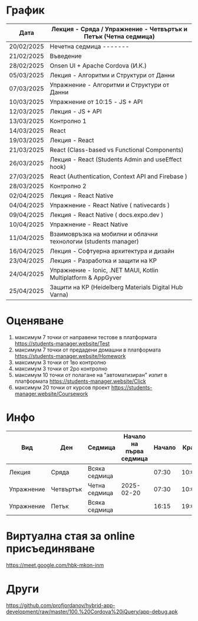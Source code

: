 # График

| Дата       | Лекция - Сряда / Упражнение - Четвъртък и Петък (Четна седмица) |
|------------|-----------------------------------------------------------------|
| 20/02/2025 | Нечетна седмица -------                                         |
| 21/02/2025 | Въведение                                                       |
| 28/02/2025 | Onsen UI + Apache Cordova (И.К.)                                |
| 05/03/2025 | Лекция - Алгоритми и Структури от Данни                         |
| 07/03/2025 | Упражнение - Алгоритми и Структури от Данни                     |
| 10/03/2025 | Упражнение от 10:15 - JS + API                                  |
| 12/03/2025 | Лекция - JS + API                                               |
| 13/03/2025 | Контролно 1                                                     |
| 14/03/2025 | React                                                           |
| 19/03/2025 | Лекция - React                                                  |
| 21/03/2025 | React (Class-based vs Functional Components)                    |
| 26/03/2025 | Лекция - React (Students Admin and useEffect hook)              |
| 27/03/2025 | React (Authentication, Context API and Firebase )               |
| 28/03/2025 | Контролно 2                                                     |
| 02/04/2025 | Лекция - React Native                                           |
| 04/04/2025 | Упражнение - React Native ( nativecards )                       |
| 09/04/2025 | Лекция - React Native ( docs.expo.dev )                         |
| 10/04/2025 | Упражнение - React Native                                       |
| 11/04/2025 | Взаимовръзка на мобилни и облачни технологии (students manager) |
| 16/04/2025 | Лекция - Софтуерна архитектура и дизайн                         |
| 23/04/2025 | Лекция - Разработка и защити на КР                              |
| 24/04/2025 | Упражнение - Ionic, .NET MAUI, Kotlin Multiplatform & AppGyver  |
| 25/04/2025 | Защити на КР (Heidelberg Materials Digital Hub Varna)           |

# Оценяване            

1) максимум 7 точки от направени тестове в платформата https://students-manager.website/Test
2) максимум 7 точки от предадени домашни в платформата https://students-manager.website/Homework
3) максимум 3 точки от 1во контролно 
4) максимум 3 точки от 2ро контролно 
5) максимум 10 точки от полагане на "автоматизиран" изпит в платформата https://students-manager.website/Click 
6) максимум 20 точки от курсов проект https://students-manager.website/Coursework

# Инфо

| Вид        | Ден       | Седмица         | Начало на първа седмица | Начало | Край   | Зала   |
|------------|-----------|-----------------|-------------------------|--------|--------|--------|
| Лекция     | Сряда     | Всяка седмица   |                         | 07:30  | 10:00  | H-201  |
| Упражнение | Четвъртък | Четна седмица   | 2025-02-20              | 07:30  | 10:00  | H-201  |
| Упражнение | Петък     | Всяка седмица   |                         | 16:15  | 19:00  | H-203  |

# Виртуална стая за online присъединяване 
https://meet.google.com/hbk-mkon-inm

# Други
https://github.com/profjordanov/hybrid-app-development/raw/master/100.%20Cordova%20jQuery/app-debug.apk

